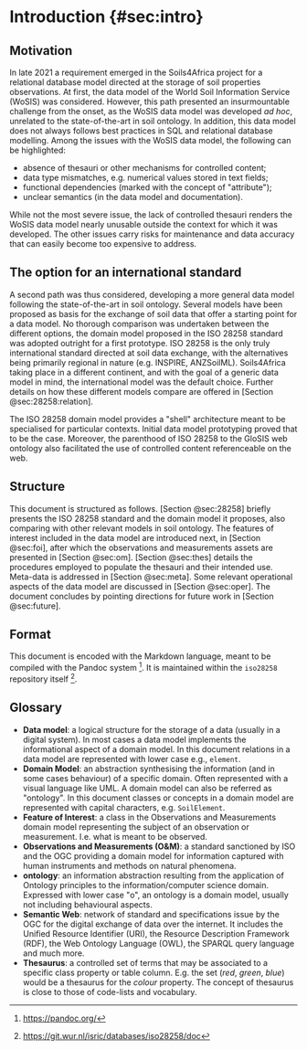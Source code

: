 Introduction {#sec:intro} 
============

## Motivation

In late 2021 a requirement emerged in the Soils4Africa project for a relational
database model directed at the storage of soil properties observations.  At
first, the data model of the World Soil Information Service (WoSIS) was
considered.  However, this path presented an insurmountable challenge from the
onset, as the WoSIS data model was developed *ad hoc*, unrelated to the
state-of-the-art in soil ontology. In addition, this data model does not
always follows best practices in SQL and relational database modelling. Among
the issues with the WoSIS data model, the following can be highlighted:

- absence of thesauri or other mechanisms for controlled content;
- data type mismatches, e.g. numerical values stored in text fields;
- functional dependencies (marked with the concept of "attribute");
- unclear semantics (in the data model and documentation).

While not the most severe issue, the lack of controlled thesauri renders the
WoSIS data model nearly unusable outside the context for which it was
developed. The other issues carry risks for maintenance and data accuracy that
can easily become too expensive to address.

## The option for an international standard

A second path was thus considered, developing a more general data model
following the state-of-the-art in soil ontology. Several models have been
proposed as basis for the exchange of soil data that offer a starting point for
a data model. No thorough comparison was undertaken between the different
options, the domain model proposed in the ISO 28258 standard was adopted
outright for a first prototype. ISO 28258 is the only truly international
standard directed at soil data exchange, with the alternatives being primarily
regional in nature (e.g. INSPIRE, ANZSoilML). Soils4Africa taking place in a
different continent, and with the goal of a generic data model in mind, the
international model was the default choice. Further details on how these
different models compare are offered in [Section @sec:28258:relation]. 

The ISO 28258 domain model provides a "shell" architecture meant to be
specialised for particular contexts. Initial data model prototyping proved that
to be the case. Moreover, the parenthood of ISO 28258 to the GloSIS web ontology
also facilitated the use of controlled content referenceable on the web.


## Structure

This document is structured as follows. [Section @sec:28258] briefly presents
the ISO 28258 standard and the domain model it proposes, also comparing with
other relevant models in soil ontology. The features of interest included in the
data model are introduced next, in [Section @sec:foi], after which the
observations and measurements assets are presented in [Section @sec:om].
[Section @sec:thes] details the procedures employed to populate the thesauri and
their intended use.  Meta-data is addressed in [Section @sec:meta]. Some
relevant operational aspects of the data model are discussed in [Section
@sec:oper]. The document concludes by pointing directions for future work in
[Section @sec:future].

## Format 

This document is encoded with the Markdown language, meant to be compiled with
the Pandoc system [^4]. It is maintained within the `iso28258` repository itself
[^3].


## Glossary

- **Data model**: a logical structure for the storage of a data (usually in a
  digital system). In most cases a data model implements the informational
  aspect of a domain model. In this document relations in a data model are
  represented with lower case e.g., `element`.
- **Domain Model**: an abstraction synthesising the information (and in
  some cases behaviour) of a specific domain. Often represented with a visual
  language like UML. A domain model can also be referred as "ontology". In this
  document classes or concepts in a domain model are represented with capital
  characters, e.g. `SoilElement`. 
- **Feature of Interest**: a class in the Observations and Measurements domain
  model representing the subject of an observation or measurement. I.e. what is
  meant to be observed.
- **Observations and Measurements (O&M)**: a standard sanctioned by ISO and the
  OGC providing a domain model for information captured with human instruments
  and methods on natural phenomena.
- **ontology**: an information abstraction resulting from the application of
  Ontology principles to the information/computer science domain. Expressed
  with lower case "o", an ontology is a domain model, usually not including behavioural
  aspects.
- **Semantic Web**: network of standard and specifications issue by the OGC for
  the digital exchange of data over the internet. It includes the Unified
  Resource Identifier (URI), the Resource
  Description Framework (RDF), the Web Ontology Language (OWL), the SPARQL
  query language and much more. 
- **Thesaurus**: a controlled set of terms that may be associated to a specific
  class property or table column. E.g. the set (*red*, *green*, *blue*) would be a
  thesaurus for the *colour* property. The concept of thesaurus is close to
  those of code-lists and vocabulary.


[^3]: https://git.wur.nl/isric/databases/iso28258/doc

[^4]: https://pandoc.org/ 
